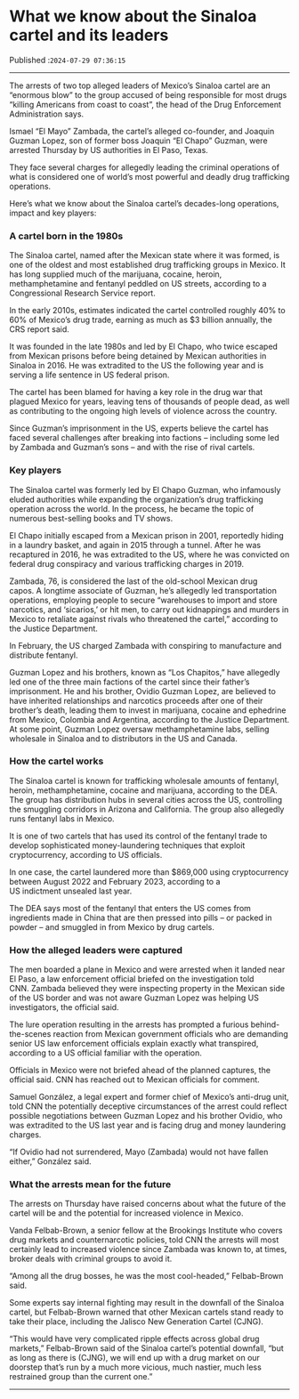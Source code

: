 # What we know about the Sinaloa cartel and its leaders

Published :`2024-07-29 07:36:15`

---

The arrests of two top alleged leaders of Mexico’s Sinaloa cartel are an “enormous blow” to the group accused of being responsible for most drugs “killing Americans from coast to coast”, the head of the Drug Enforcement Administration says.

Ismael “El Mayo” Zambada, the cartel’s alleged co-founder, and Joaquin Guzman Lopez, son of former boss Joaquin “El Chapo” Guzman, were arrested Thursday by US authorities in El Paso, Texas.

They face several charges for allegedly leading the criminal operations of what is considered one of world’s most powerful and deadly drug trafficking operations.

Here’s what we know about the Sinaloa cartel’s decades-long operations, impact and key players:

### A cartel born in the 1980s

The Sinaloa cartel, named after the Mexican state where it was formed, is one of the oldest and most established drug trafficking groups in Mexico. It has long supplied much of the marijuana, cocaine, heroin, methamphetamine and fentanyl peddled on US streets, according to a Congressional Research Service report.

In the early 2010s, estimates indicated the cartel controlled roughly 40% to 60% of Mexico’s drug trade, earning as much as $3 billion annually, the CRS report said.

It was founded in the late 1980s and led by El Chapo, who twice escaped from Mexican prisons before being detained by Mexican authorities in Sinaloa in 2016. He was extradited to the US the following year and is serving a life sentence in US federal prison.

The cartel has been blamed for having a key role in the drug war that plagued Mexico for years, leaving tens of thousands of people dead, as well as contributing to the ongoing high levels of violence across the country.

Since Guzman’s imprisonment in the US, experts believe the cartel has faced several challenges after breaking into factions – including some led by Zambada and Guzman’s sons – and with the rise of rival cartels.

### Key players

The Sinaloa cartel was formerly led by El Chapo Guzman, who infamously eluded authorities while expanding the organization’s drug trafficking operation across the world. In the process, he became the topic of numerous best-selling books and TV shows.

El Chapo initially escaped from a Mexican prison in 2001, reportedly hiding in a laundry basket, and again in 2015 through a tunnel. After he was recaptured in 2016, he was extradited to the US, where he was convicted on federal drug conspiracy and various trafficking charges in 2019.

Zambada, 76, is considered the last of the old-school Mexican drug capos. A longtime associate of Guzman, he’s allegedly led transportation operations, employing people to secure “warehouses to import and store narcotics, and ‘sicarios,’ or hit men, to carry out kidnappings and murders in Mexico to retaliate against rivals who threatened the cartel,” according to the Justice Department.

In February, the US charged Zambada with conspiring to manufacture and distribute fentanyl.

Guzman Lopez and his brothers, known as “Los Chapitos,” have allegedly led one of the three main factions of the cartel since their father’s imprisonment. He and his brother, Ovidio Guzman Lopez, are believed to have inherited relationships and narcotics proceeds after one of their brother’s death, leading them to invest in marijuana, cocaine and ephedrine from Mexico, Colombia and Argentina, according to the Justice Department. At some point, Guzman Lopez oversaw methamphetamine labs, selling wholesale in Sinaloa and to distributors in the US and Canada.

### How the cartel works

The Sinaloa cartel is known for trafficking wholesale amounts of fentanyl, heroin, methamphetamine, cocaine and marijuana, according to the DEA. The group has distribution hubs in several cities across the US, controlling the smuggling corridors in Arizona and California. The group also allegedly runs fentanyl labs in Mexico.

It is one of two cartels that has used its control of the fentanyl trade to develop sophisticated money-laundering techniques that exploit cryptocurrency, according to US officials.

In one case, the cartel laundered more than $869,000 using cryptocurrency between August 2022 and February 2023, according to a US indictment unsealed last year.

The DEA says most of the fentanyl that enters the US comes from ingredients made in China that are then pressed into pills – or packed in powder – and smuggled in from Mexico by drug cartels.

### How the alleged leaders were captured

The men boarded a plane in Mexico and were arrested when it landed near El Paso, a law enforcement official briefed on the investigation told CNN. Zambada believed they were inspecting property in the Mexican side of the US border and was not aware Guzman Lopez was helping US investigators, the official said.

The lure operation resulting in the arrests has prompted a furious behind-the-scenes reaction from Mexican government officials who are demanding senior US law enforcement officials explain exactly what transpired, according to a US official familiar with the operation.

Officials in Mexico were not briefed ahead of the planned captures, the official said. CNN has reached out to Mexican officials for comment.

Samuel González, a legal expert and former chief of Mexico’s anti-drug unit, told CNN the potentially deceptive circumstances of the arrest could reflect possible negotiations between Guzman Lopez and his brother Ovidio, who was extradited to the US last year and is facing drug and money laundering charges.

“If Ovidio had not surrendered, Mayo (Zambada) would not have fallen either,” González said.

### What the arrests mean for the future

The arrests on Thursday have raised concerns about what the future of the cartel will be and the potential for increased violence in Mexico.

Vanda Felbab-Brown, a senior fellow at the Brookings Institute who covers drug markets and counternarcotic policies, told CNN the arrests will most certainly lead to increased violence since Zambada was known to, at times, broker deals with criminal groups to avoid it.

“Among all the drug bosses, he was the most cool-headed,” Felbab-Brown said.

Some experts say internal fighting may result in the downfall of the Sinaloa cartel, but Felbab-Brown warned that other Mexican cartels stand ready to take their place, including the Jalisco New Generation Cartel (CJNG).

“This would have very complicated ripple effects across global drug markets,” Felbab-Brown said of the Sinaloa cartel’s potential downfall, “but as long as there is (CJNG), we will end up with a drug market on our doorstep that’s run by a much more vicious, much nastier, much less restrained group than the current one.”

---

